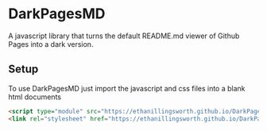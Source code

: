 # DarkPagesMD

A javascript library that turns the default README.md viewer of Github Pages into a dark version.

## Setup

To use DarkPagesMD just import the javascript and css files into a blank html documents

```html 
<script type="module" src="https://ethanillingsworth.github.io/DarkPagesMD/dark.js"></script>
<link rel="stylesheet" href="https://ethanillingsworth.github.io/DarkPagesMD/dark.css">
```